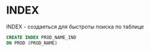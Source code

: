 # INDEX
INDEX - создаеться для быстроты поиска по таблице

```sql
CREATE INDEX PROD_NAME_IND
ON PROD (PROD_NAME)
```